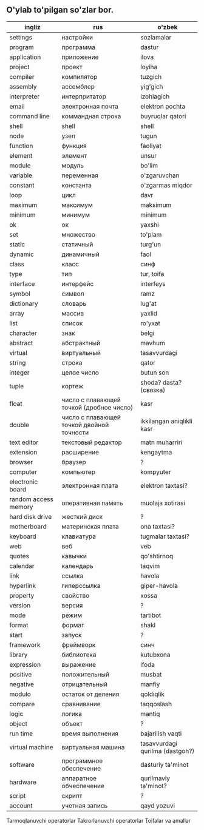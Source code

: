 ## O'ylab to'pilgan so'zlar bor.

ingliz | rus | o'zbek
--- | --- | ---
settings | настройки | sozlamalar
program | программа | dastur
application | приложение | ilova
project | проект | loyiha
compiler | компилятор | tuzgich
assembly | ассемблер | yig'gich
interpreter | интерпритатор | izohlagich
email | электронная почта | elektron pochta
command line | коммандная строка | buyruqlar qatori
shell | shell | shell
node | узел | tugun
function | функция | faoliyat
element | элемент | unsur
module | модуль | bo'lim
variable | переменная | o'zgaruvchan
constant | константа | o'zgarmas miqdor
loop | цикл | davr
maximum | максимум | maksimum
minimum | минимум | minimum
ok | ок | yaxshi
set | множество | to'plam
static | статичный | turg'un
dynamic | динамичный | faol
class | класс | синф
type | тип | tur, toifa
interface | интерфейс | interfeys
symbol | символ | ramz
dictionary | словарь | lug'at
array | массив | yaxlid
list | список | ro'yxat
character | знак | belgi
abstract | абстрактный | mavhum
virtual | виртуальный | tasavvurdagi
string | строка | qator
integer | целое число | butun son
tuple | кортеж | shoda? dasta? (связка)
float | число с плавающей точкой (дробное число) | kasr
double | число с плавающей точкой двойной точности | ikkilangan aniqlikli kasr
text editor | текстовый редактор | matn muharriri
extension | расширение | kengaytma
browser | браузер | ?
computer | компьютер | kompyuter
electronic board | электронная плата | elektron taxtasi?
random access memory | оперативная память | muolaja xotirasi
hard disk drive | жесткий диск | ?
motherboard | материнская плата | ona taxtasi?
keyboard | клавиатура | tugmalar taxtasi?
web | веб | veb
quotes | кавычки | qo'shtirnoq
calendar | календарь | taqvim
link | ссылка | havola
hyperlink | гиперссылка | giper-havola
property | свойство | xossa
version | версия | ?
mode | режим | tartibot
format | формат | shakl
start | запуск | ?
framework | фреймворк | синч
library | библиотека | kutubxona
expression | выражение | ifoda
positive | положительный | musbat
negative | отрицательный | manfiy
modulo | остаток от деления | qoldiqlik
compare | сравнивание | taqqoslash
logic | логика | mantiq
object | объект | ?
run time | время выполнения | bajarilish vaqti
virtual machine | виртуальная машина | tasavvurdagi qurilma (dastgoh?)
software | программное обеспечение | dasturiy ta'minot
hardware | аппаратное обчеспечение | qurilmaviy ta'minot?
script | скрипт | ?
account | учетная запись | qayd yozuvi



Tarmoqlanuvchi operatorlar
Takrorlanuvchi operatorlar
Toifalar va amallar
